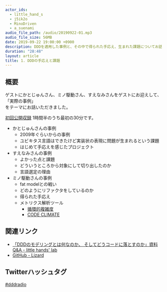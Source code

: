 ```yaml
---
actor_ids:
  - little_hand_s
  - j5ik2o
  - MinoDriven
  - a_suenami
audio_file_path: /audio/20190922-01.mp3
audio_file_size: 56MB
date: 2019-09-22 19:00:00 +0900
description: DDDを適用した事例と、その中で得られた手応え、生まれた課題についてお話いただきました
duration: "28:48"
layout: article
title: 1. DDDの手応えと課題
---
```


## 概要
ゲストにかとじゅんさん、ミノ駆動さん、すえなみさんをゲストにお迎えして、  
「実際の事例」  
をテーマにお話いただきました。

[初回公開収録](https://ddd-community-jp.connpass.com/event/147596/) 1時間半のうち最初の30分です。

- かとじゅんさんの事例
  - 2009年ぐらいからの事例
  - ユビキタス言語はできたけど実装状の表現に問題が生まれるという課題
  - はじめて手応えを感じたプロジェクト
- すえなみさんの事例
  - よかった点と課題
  - どういうところから対象にして切り出したのか
  - 言語選定の理由
- ミノ駆動さんの事例
  - fat modelとの戦い
  - どのようにリファクタをしているのか
  - 得られた手応え
  - メトリクス解析ツール
    - [循環的複雑度](https://ja.wikipedia.org/wiki/%E5%BE%AA%E7%92%B0%E7%9A%84%E8%A4%87%E9%9B%91%E5%BA%A6)
    - [CODE CLIMATE](https://codeclimate.com/)

## 関連リンク
- [「DDDのモデリングとは何なのか、 そしてどうコードに落とすのか」資料 Q&A - little hands' lab](https://little-hands.hatenablog.com/entry/2019/08/31/genba_de_ddd)
- [GitHub - Lizard](https://github.com/terryyin/lizard)

## Twitterハッシュタグ
[#dddradio](https://twitter.com/hashtag/dddradio?src=hashtag_click&f=live)

